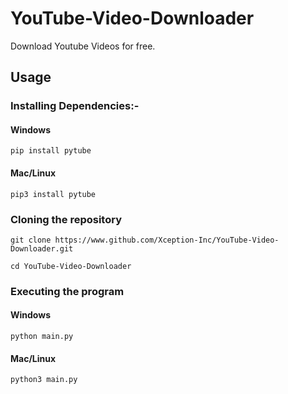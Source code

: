 # YouTube-Video-Downloader
Download Youtube Videos for free.

<h2>Usage</h2>
<h3>Installing Dependencies:-</h3>
<h4>Windows</h4>

```
pip install pytube
```

<h4>Mac/Linux</h4>

```
pip3 install pytube
```

<h3>Cloning the repository</h3>

```
git clone https://www.github.com/Xception-Inc/YouTube-Video-Downloader.git
```

```
cd YouTube-Video-Downloader
```

<h3>Executing the program</h3>
<h4>Windows</h4>

```
python main.py
```

<h4>Mac/Linux</h4>

```
python3 main.py
```

